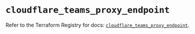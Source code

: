# `cloudflare_teams_proxy_endpoint`

Refer to the Terraform Registry for docs: [`cloudflare_teams_proxy_endpoint`](https://registry.terraform.io/providers/cloudflare/cloudflare/4.37.0/docs/resources/teams_proxy_endpoint).
